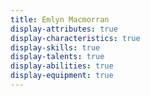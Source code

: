 ```yaml
---
title: Emlyn Macmorran
display-attributes: true
display-characteristics: true
display-skills: true
display-talents: true
display-abilities: true
display-equipment: true
---
```

